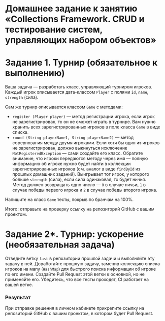 # Домашнее задание к занятию «Collections Framework. CRUD и тестирование систем, управляющих набором объектов»

# Задание 1. Турнир (обязательное к выполнению)
Ваша задача — разработать класс, управляющий турниром игроков. Каждый игрок описывается дата-классом `Player` с полями `id`, `name`, `strength` (сила).

Сам же турнир описывается классом `Game` с методами:
* `register (Player player)` — метод регистрации игрока, если игрок не зарегистрирован, то он не сможет играть в турнире. Вам нужно хранить всех зарегистрированных игроков в поле класса `Game` в виде списка.
* `round (String playerName1, String playerName2)` — метод соревнования между двумя игроками. Если хотя бы один из игроков не зарегистрирован, должно выкинуться исключение `NotRegisteredException` — сами создайте его класс. Обратите внимание, что игроки передаются методу через имя — полную информацию об игроке нужно будет найти в коллекции зарегистрированных игроков (см. аналог в виде `findById` из прошлых домашних заданий). Выигрывает тот игрок, у которого больше `strength` (сила), если сила одинаковая, то будет ничья. Метод должен возвращать одно число — `0` в случае ничьи, `1` в случае победы первого игрока и `2` в случае победы второго игрока.

Напишите на класс `Game` тесты, покрыв по бранчам на 100%.

Итого: отправьте на проверку ссылку на репозиторий GitHub с вашим проектом. 

# Задание 2*. Турнир: ускорение (необязательная задача)

Отведите ветку `fast` в репозитории прошлой задачи и выполняйте эту задачу в ней.
Доработайте прошлую задачу, заменив коллекцию списка игроков на мапу (`HashMap`) для быстрого поиска информации об игроке по его имени.
Создайте Pull Request этой ветки к основной, но не применяйте его.
Убедитесь, что все тесты проходят, CI работает на вашей ветке.

### Результат
При отправке решения в личном кабинете прикрепите ссылку на репозиторий GitHub с вашим проектом, в котором будет Pull Request. 
